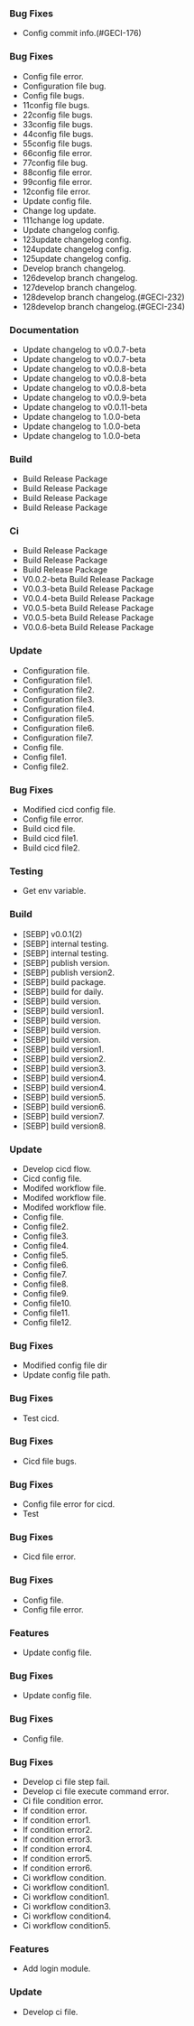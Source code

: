 

### Bug Fixes

- Config commit info.(#GECI-176)


### Bug Fixes

- Config file error.
- Configuration file bug.
- Config file bugs.
- 11config file bugs.
- 22config file bugs.
- 33config file bugs.
- 44config file bugs.
- 55config file bugs.
- 66config file error.
- 77config file bug.
- 88config file error.
- 99config file error.
- 12config file error.
- Update config file.
- Change log update.
- 111change log update.
- Update changelog config.
- 123update changelog config.
- 124update changelog config.
- 125update changelog config.
- Develop branch changelog.
- 126develop branch changelog.
- 127develop branch changelog.
- 128develop branch changelog.(#GECI-232)
- 128develop branch changelog.(#GECI-234)

### Documentation

- Update changelog to v0.0.7-beta
- Update changelog to v0.0.7-beta
- Update changelog to v0.0.8-beta
- Update changelog to v0.0.8-beta
- Update changelog to v0.0.8-beta
- Update changelog to v0.0.9-beta
- Update changelog to v0.0.11-beta
- Update changelog to 1.0.0-beta
- Update changelog to 1.0.0-beta
- Update changelog to 1.0.0-beta

### Build

- Build Release Package
- Build Release Package
- Build Release Package
- Build Release Package

### Ci

- Build Release Package
- Build Release Package
- Build Release Package
- V0.0.2-beta Build Release Package
- V0.0.3-beta Build Release Package
- V0.0.4-beta Build Release Package
- V0.0.5-beta Build Release Package
- V0.0.5-beta Build Release Package
- V0.0.6-beta Build Release Package

### Update

- Configuration file.
- Configuration file1.
- Configuration file2.
- Configuration file3.
- Configuration file4.
- Configuration file5.
- Configuration file6.
- Configuration file7.
- Config file.
- Config file1.
- Config file2.


### Bug Fixes

- Modified cicd config file.
- Config file error.
- Build cicd file.
- Build cicd file1.
- Build cicd file2.

### Testing

- Get env variable.

### Build

- [SEBP] v0.0.1(2)
- [SEBP] internal testing.
- [SEBP] internal testing.
- [SEBP] publish version.
- [SEBP] publish version2.
- [SEBP] build package.
- [SEBP] build for daily.
- [SEBP] build version.
- [SEBP] build version1.
- [SEBP] build version.
- [SEBP] build version.
- [SEBP] build version.
- [SEBP] build version1.
- [SEBP] build version2.
- [SEBP] build version3.
- [SEBP] build version4.
- [SEBP] build version4.
- [SEBP] build version5.
- [SEBP] build version6.
- [SEBP] build version7.
- [SEBP] build version8.

### Update

- Develop cicd flow.
- Cicd config file.
- Modifed workflow file.
- Modifed workflow file.
- Modifed workflow file.
- Config file.
- Config file2.
- Config file3.
- Config file4.
- Config file5.
- Config file6.
- Config file7.
- Config file8.
- Config file9.
- Config file10.
- Config file11.
- Config file12.


### Bug Fixes

- Modified config file dir
- Update config file path.


### Bug Fixes

- Test cicd.


### Bug Fixes

- Cicd file bugs.


### Bug Fixes

- Config file error for cicd.
- Test


### Bug Fixes

- Cicd file error.


### Bug Fixes

- Config file.
- Config file error.


### Features

- Update config file.


### Bug Fixes

- Update config file.


### Bug Fixes

- Config file.


### Bug Fixes

- Develop ci file step fail.
- Develop ci file execute command error.
- Ci file condition error.
- If condition error.
- If condition error1.
- If condition error2.
- If condition error3.
- If condition error4.
- If condition error5.
- If condition error6.
- Ci workflow condition.
- Ci workflow condition1.
- Ci workflow condition1.
- Ci workflow condition3.
- Ci workflow condition4.
- Ci workflow condition5.

### Features

- Add login module.

### Update

- Develop ci file.

<!-- generated by git-cliff -->
